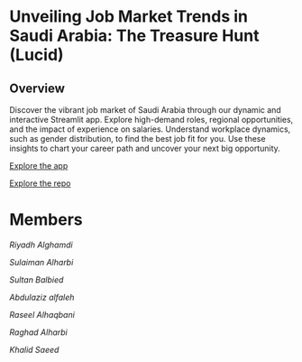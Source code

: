 # Unveiling Job Market Trends in Saudi Arabia: The Treasure Hunt (Lucid)

## Overview
Discover the vibrant job market of Saudi Arabia through our dynamic and interactive Streamlit app. Explore high-demand roles, regional opportunities, and the impact of experience on salaries. Understand workplace dynamics, such as gender distribution, to find the best job fit for you. Use these insights to chart your career path and uncover your next big opportunity.

[Explore the app](https://reyadgh.streamlit.app/)

[Explore the repo](https://github.com/ReyadGH/Use-case-4)

# Members

_Riyadh Alghamdi_

_Sulaiman Alharbi_

_Sultan Balbied_

_Abdulaziz alfaleh_

_Raseel Alhaqbani_

_Raghad Alharbi_

_Khalid Saeed_
